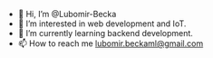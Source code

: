 - 👋 Hi, I’m @Lubomir-Becka
- 👀 I’m interested in web development and IoT.
- 🌱 I’m currently learning backend development.
- 📫 How to reach me lubomir.beckaml@gmail.com

<!---
Lubomir-Becka/Lubomir-Becka is a ✨ special ✨ repository because its `README.md` (this file) appears on your GitHub profile.
You can click the Preview link to take a look at your changes.
--->
